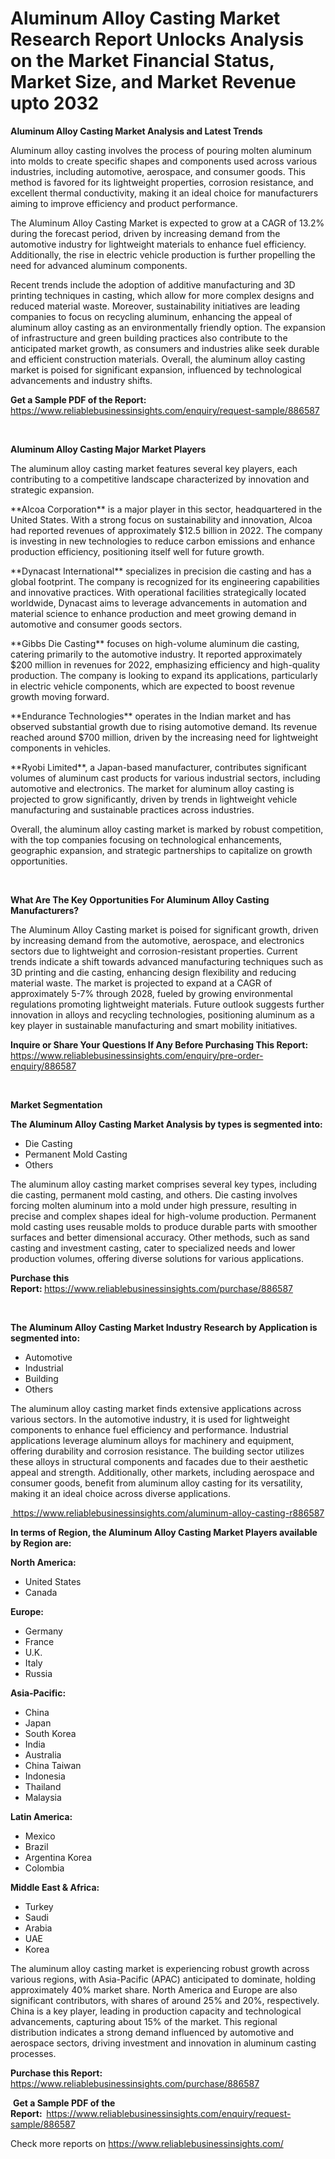 <p><h1>Aluminum Alloy Casting Market Research Report Unlocks Analysis on the Market Financial Status, Market Size, and Market Revenue upto 2032</h1></p><p><strong>Aluminum Alloy Casting Market Analysis and Latest Trends</strong></p>
<p><p>Aluminum alloy casting involves the process of pouring molten aluminum into molds to create specific shapes and components used across various industries, including automotive, aerospace, and consumer goods. This method is favored for its lightweight properties, corrosion resistance, and excellent thermal conductivity, making it an ideal choice for manufacturers aiming to improve efficiency and product performance.</p><p>The Aluminum Alloy Casting Market is expected to grow at a CAGR of 13.2% during the forecast period, driven by increasing demand from the automotive industry for lightweight materials to enhance fuel efficiency. Additionally, the rise in electric vehicle production is further propelling the need for advanced aluminum components. </p><p>Recent trends include the adoption of additive manufacturing and 3D printing techniques in casting, which allow for more complex designs and reduced material waste. Moreover, sustainability initiatives are leading companies to focus on recycling aluminum, enhancing the appeal of aluminum alloy casting as an environmentally friendly option. The expansion of infrastructure and green building practices also contribute to the anticipated market growth, as consumers and industries alike seek durable and efficient construction materials. Overall, the aluminum alloy casting market is poised for significant expansion, influenced by technological advancements and industry shifts.</p></p>
<p><strong>Get a Sample PDF of the Report:&nbsp;</strong> <a href="https://www.reliablebusinessinsights.com/enquiry/request-sample/886587?utm_campaign=2737&utm_medium=2&utm_source=Github&utm_content=ia&utm_term=31032025&utm_id=aluminum-alloy-casting">https://www.reliablebusinessinsights.com/enquiry/request-sample/886587</a></p>
<p>&nbsp;</p>
<p><strong>Aluminum Alloy Casting Major Market Players</strong></p>
<p><p>The aluminum alloy casting market features several key players, each contributing to a competitive landscape characterized by innovation and strategic expansion. </p><p>**Alcoa Corporation** is a major player in this sector, headquartered in the United States. With a strong focus on sustainability and innovation, Alcoa had reported revenues of approximately $12.5 billion in 2022. The company is investing in new technologies to reduce carbon emissions and enhance production efficiency, positioning itself well for future growth.</p><p>**Dynacast International** specializes in precision die casting and has a global footprint. The company is recognized for its engineering capabilities and innovative practices. With operational facilities strategically located worldwide, Dynacast aims to leverage advancements in automation and material science to enhance production and meet growing demand in automotive and consumer goods sectors.</p><p>**Gibbs Die Casting** focuses on high-volume aluminum die casting, catering primarily to the automotive industry. It reported approximately $200 million in revenues for 2022, emphasizing efficiency and high-quality production. The company is looking to expand its applications, particularly in electric vehicle components, which are expected to boost revenue growth moving forward.</p><p>**Endurance Technologies** operates in the Indian market and has observed substantial growth due to rising automotive demand. Its revenue reached around $700 million, driven by the increasing need for lightweight components in vehicles.</p><p>**Ryobi Limited**, a Japan-based manufacturer, contributes significant volumes of aluminum cast products for various industrial sectors, including automotive and electronics. The market for aluminum alloy casting is projected to grow significantly, driven by trends in lightweight vehicle manufacturing and sustainable practices across industries.</p><p>Overall, the aluminum alloy casting market is marked by robust competition, with the top companies focusing on technological enhancements, geographic expansion, and strategic partnerships to capitalize on growth opportunities.</p></p>
<p>&nbsp;</p>
<p><strong>What Are The Key Opportunities For Aluminum Alloy Casting Manufacturers?</strong></p>
<p><p>The Aluminum Alloy Casting market is poised for significant growth, driven by increasing demand from the automotive, aerospace, and electronics sectors due to lightweight and corrosion-resistant properties. Current trends indicate a shift towards advanced manufacturing techniques such as 3D printing and die casting, enhancing design flexibility and reducing material waste. The market is projected to expand at a CAGR of approximately 5-7% through 2028, fueled by growing environmental regulations promoting lightweight materials. Future outlook suggests further innovation in alloys and recycling technologies, positioning aluminum as a key player in sustainable manufacturing and smart mobility initiatives.</p></p>
<p><strong>Inquire or Share Your Questions If Any Before Purchasing This Report:</strong> <a href="https://www.reliablebusinessinsights.com/enquiry/pre-order-enquiry/886587?utm_campaign=2737&utm_medium=2&utm_source=Github&utm_content=ia&utm_term=31032025&utm_id=aluminum-alloy-casting">https://www.reliablebusinessinsights.com/enquiry/pre-order-enquiry/886587</a></p>
<p>&nbsp;</p>
<p><strong>Market Segmentation</strong></p>
<p><strong>The Aluminum Alloy Casting Market Analysis by types is segmented into:</strong></p>
<p><ul><li>Die Casting</li><li>Permanent Mold Casting</li><li>Others</li></ul></p>
<p><p>The aluminum alloy casting market comprises several key types, including die casting, permanent mold casting, and others. Die casting involves forcing molten aluminum into a mold under high pressure, resulting in precise and complex shapes ideal for high-volume production. Permanent mold casting uses reusable molds to produce durable parts with smoother surfaces and better dimensional accuracy. Other methods, such as sand casting and investment casting, cater to specialized needs and lower production volumes, offering diverse solutions for various applications.</p></p>
<p><strong>Purchase this Report:&nbsp;</strong><a href="https://www.reliablebusinessinsights.com/purchase/886587?utm_campaign=2737&utm_medium=2&utm_source=Github&utm_content=ia&utm_term=31032025&utm_id=aluminum-alloy-casting">https://www.reliablebusinessinsights.com/purchase/886587</a></p>
<p>&nbsp;</p>
<p><strong>The Aluminum Alloy Casting Market Industry Research by Application is segmented into:</strong></p>
<p><ul><li>Automotive</li><li>Industrial</li><li>Building</li><li>Others</li></ul></p>
<p><p>The aluminum alloy casting market finds extensive applications across various sectors. In the automotive industry, it is used for lightweight components to enhance fuel efficiency and performance. Industrial applications leverage aluminum alloys for machinery and equipment, offering durability and corrosion resistance. The building sector utilizes these alloys in structural components and facades due to their aesthetic appeal and strength. Additionally, other markets, including aerospace and consumer goods, benefit from aluminum alloy casting for its versatility, making it an ideal choice across diverse applications.</p></p>
<p><a href="https://www.reliablebusinessinsights.com/aluminum-alloy-casting-r886587?utm_campaign=2737&utm_medium=2&utm_source=Github&utm_content=ia&utm_term=31032025&utm_id=aluminum-alloy-casting">&nbsp;https://www.reliablebusinessinsights.com/aluminum-alloy-casting-r886587</a></p>
<p><strong>In terms of Region, the Aluminum Alloy Casting Market Players available by Region are:</strong></p>
<p>
    <p> <strong> North America: </strong>
        <ul>
            <li>United States</li>
            <li>Canada</li>
        </ul>
        </p> 
    <p> <strong> Europe: </strong>
        <ul>
            <li>Germany</li>
            <li>France</li>
            <li>U.K.</li>
            <li>Italy</li>
            <li>Russia</li>
        </ul>
        </p> 
    <p> <strong> Asia-Pacific: </strong>
        <ul>
            <li>China</li>
            <li>Japan</li>
            <li>South Korea</li>
            <li>India</li>
            <li>Australia</li>
            <li>China Taiwan</li>
            <li>Indonesia</li>
            <li>Thailand</li>
            <li>Malaysia</li>
        </ul>
        </p> 
    <p> <strong> Latin America: </strong>
        <ul>
            <li>Mexico</li>
            <li>Brazil</li>
            <li>Argentina Korea</li>
            <li>Colombia</li>
        </ul>
        </p> 
    <p> <strong> Middle East & Africa: </strong>
        <ul>
            <li>Turkey</li>
            <li>Saudi</li>
            <li>Arabia</li>
            <li>UAE</li>
            <li>Korea</li>
        </ul>
    </p>
    </p>
<p><p>The aluminum alloy casting market is experiencing robust growth across various regions, with Asia-Pacific (APAC) anticipated to dominate, holding approximately 40% market share. North America and Europe are also significant contributors, with shares of around 25% and 20%, respectively. China is a key player, leading in production capacity and technological advancements, capturing about 15% of the market. This regional distribution indicates a strong demand influenced by automotive and aerospace sectors, driving investment and innovation in aluminum casting processes.</p></p>
<p><strong>Purchase this Report: </strong><a href="https://www.reliablebusinessinsights.com/purchase/886587?utm_campaign=2737&utm_medium=2&utm_source=Github&utm_content=ia&utm_term=31032025&utm_id=aluminum-alloy-casting">https://www.reliablebusinessinsights.com/purchase/886587</a></p>
<p>&nbsp;<strong>Get a Sample PDF of the Report:&nbsp;&nbsp;</strong><a href="https://www.reliablebusinessinsights.com/enquiry/request-sample/886587?utm_campaign=2737&utm_medium=2&utm_source=Github&utm_content=ia&utm_term=31032025&utm_id=aluminum-alloy-casting">https://www.reliablebusinessinsights.com/enquiry/request-sample/886587</a></p>
<p><strong></strong></p>
<p>Check more reports on <a href="https://www.reliablebusinessinsights.com/?utm_campaign=2737&utm_medium=2&utm_source=Github&utm_content=ia&utm_term=31032025&utm_id=aluminum-alloy-casting">https://www.reliablebusinessinsights.com/</a></p>
